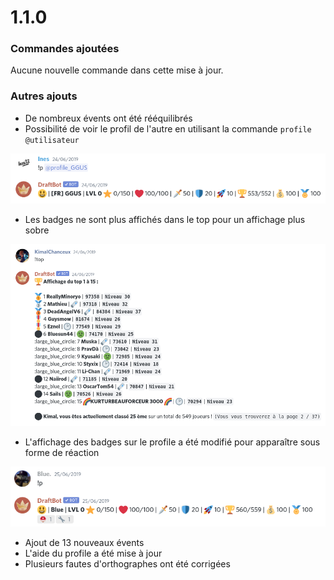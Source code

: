# 1.1.0

### Commandes ajoutées

Aucune nouvelle commande dans cette mise à jour.&#x20;

### Autres ajouts&#x20;

* De nombreux évents ont été rééquilibrés&#x20;
* Possibilité de voir le profil de l'autre en utilisant la commande `profile @utilisateur`

![Et ça marche même sur les joueurs qui n'ont pas commencé l'aventure !](<../.gitbook/assets/image (55).png>)

* Les badges ne sont plus affichés dans le top pour un affichage plus sobre&#x20;

![C'est en effet immédiatement plus sobre (toujours le soucis de l'émoji supprimé)](<../.gitbook/assets/image (139).png>)

* L'affichage des badges sur le profile a été modifié pour apparaître sous forme de réaction

![Cette mise à jour a beaucoup fait réagir le bot](<../.gitbook/assets/image (6) (1).png>)

* Ajout de 13 nouveaux évents
* L'aide du profile a été mise à jour&#x20;
* Plusieurs fautes d'orthographes ont été corrigées 
